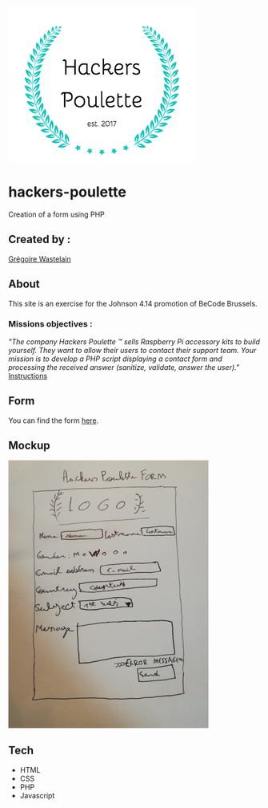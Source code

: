 ![](assets/img/hackers-poulette-logo.png)

# hackers-poulette

Creation of a form using PHP

## Created by :

[Grégoire Wastelain](https://github.com/gwastelain)<br/>

## About

This site is an exercise for the Johnson 4.14 promotion of BeCode Brussels.

### Missions objectives :

_"The company Hackers Poulette ™ sells Raspberry Pi accessory kits to build yourself. They want to allow their users to contact their support team. Your mission is to develop a PHP script displaying a contact form and processing the received answer (sanitize, validate, answer the user)."_
[Instructions](https://github.com/becodeorg/BXL-Johnson-4.14/tree/master/06-PHP/hackers_poulette)<br/>

## Form
You can find the form [here](https://hackers-poulette-gw.herokuapp.com/).

## Mockup

<img src="assets/img/mockup.jpg" width="400"/>

## Tech

- HTML
- CSS
- PHP
- Javascript
